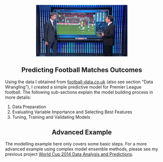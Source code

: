 
<center><img src="Gary-Neville.jpg" alt="logo" width="300"></center>

<center><h2>Predicting Football Matches Outcomes</h2></center>

Using the data I obtained from [football-data.co.uk](http://www.football-data.co.uk/) (also see section "Data Wrangling"), 
I created a simple predictive model for Premier League football. 
The following sub-sections explain the model building process in more details:

1. Data Preparation
2. Evaluating Variable Importance and Selecting Best Features
3. Tuning, Training and Validating Models

<center><h2>Advanced Example</h2></center>

The modelling example here only covers some basic steps. For a more advanced example using complex model ensemble methods, please see my previous project [World Cup 2014 Data Analysis and Predictions](https://github.com/woobe/wc2014).

<br>
